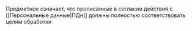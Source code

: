 Предметное означает, что прописанные в согласии действия с [[Персональные данные|ПДн]] должны полностью соответствовать целям обработки